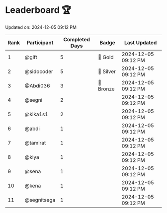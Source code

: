 # Leaderboard 🏆

Updated on: 2024-12-05 09:12 PM

| Rank | Participant       | Completed Days | Badge      | Last Updated         |
|------|-------------------|----------------|------------|----------------------|
| 1    | @gift             | 5              | 🏅 Gold     | 2024-12-05 09:12 PM |
| 2    | @sidocoder        | 5              | 🥈 Silver   | 2024-12-05 09:12 PM |
| 3    | @Abdi036          | 3              | 🥉 Bronze   | 2024-12-05 09:12 PM |
| 4    | @segni            | 2              |            | 2024-12-05 09:12 PM |
| 5    | @kika1s1          | 2              |            | 2024-12-05 09:12 PM |
| 6    | @abdi             | 1              |            | 2024-12-05 09:12 PM |
| 7    | @tamirat          | 1              |            | 2024-12-05 09:12 PM |
| 8    | @kiya             | 1              |            | 2024-12-05 09:12 PM |
| 9    | @sena             | 1              |            | 2024-12-05 09:12 PM |
| 10   | @kena             | 1              |            | 2024-12-05 09:12 PM |
| 11   | @segnitsega       | 1              |            | 2024-12-05 09:12 PM |
